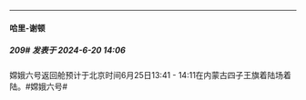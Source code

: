 ﻿
*****

####  哈里-谢顿  
##### 209#       发表于 2024-6-20 14:06

嫦娥六号返回舱预计于北京时间6月25日13:41 - 14:11在内蒙古四子王旗着陆场着陆。#嫦娥六号# ​​​


